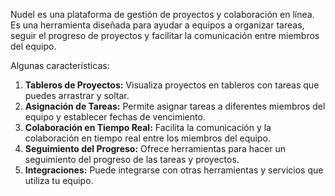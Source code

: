 Nudel es una plataforma de gestión de proyectos y colaboración en línea. Es una herramienta diseñada para ayudar a equipos a organizar tareas, seguir el progreso de proyectos y facilitar la comunicación entre miembros del equipo.

Algunas características:

1. **Tableros de Proyectos:** Visualiza proyectos en tableros con tareas que puedes arrastrar y soltar.
2. **Asignación de Tareas:** Permite asignar tareas a diferentes miembros del equipo y establecer fechas de vencimiento.
3. **Colaboración en Tiempo Real:** Facilita la comunicación y la colaboración en tiempo real entre los miembros del equipo.
4. **Seguimiento del Progreso:** Ofrece herramientas para hacer un seguimiento del progreso de las tareas y proyectos.
5. **Integraciones:** Puede integrarse con otras herramientas y servicios que utiliza tu equipo.

